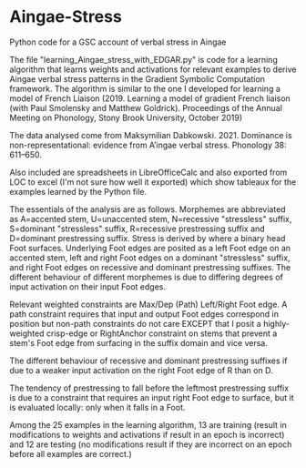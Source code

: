 # Aingae-Stress
Python code for a GSC account of verbal stress in Aingae

The file "learning_Aingae_stress_with_EDGAR.py" is code for a learning algorithm that learns weights and activations for relevant examples to derive Aingae verbal stress patterns in the Gradient Symbolic Computation framework. The algorithm is similar to the one I developed for learning a model of French Liaison (2019. Learning a model of gradient French liaison (with Paul Smolensky and Matthew Goldrick). Proceedings of the Annual Meeting on Phonology, Stony Brook University, October 2019)

The data analysed come from Maksymilian Dabkowski. 2021. Dominance is non-representational: evidence from A’ingae verbal stress. Phonology 38: 611–650.

Also included are spreadsheets in LibreOfficeCalc and also exported from LOC to excel (I'm not sure how well it exported) which show tableaux for the examples learned by the Python file.

The essentials of the analysis are as follows. Morphemes are abbreviated as A=accented stem, U=unaccented stem, N=recessive "stressless" suffix, S=dominant "stressless" suffix, R=recessive prestressing suffix and D=dominant prestressing suffix. Stress is derived by where a binary head Foot surfaces. Underlying Foot edges are posited as a left Foot edge on an accented stem, left and right Foot edges on a dominant "stressless" suffix, and right Foot edges on recessive and dominant prestressing suffixes. The different behaviour of different morphemes is due to differing degrees of input activation on their input Foot edges.

Relevant weighted constraints are Max/Dep (Path) Left/Right Foot edge. A path constraint requires that input and output Foot edges correspond in position but non-path constraints do not care EXCEPT that I posit a highly-weighted crisp-edge or RightAnchor constraint on stems that prevent a stem's Foot edge from surfacing in the suffix domain and vice versa.

The different behaviour of recessive and dominant prestressing suffixes if due to a weaker input activation on the right Foot edge of R than on D.

The tendency of prestressing to fall before the leftmost prestressing suffix is due to a constraint that requires an input right Foot edge to surface, but it is evaluated locally: only when it falls in a Foot.

Among the 25 examples in the learning algorithm, 13 are training (result in modifications to weights and activations if result in an epoch is incorrect) and 12 are testing (no modifications result if they are incorrect on an epoch before all examples are correct.)
